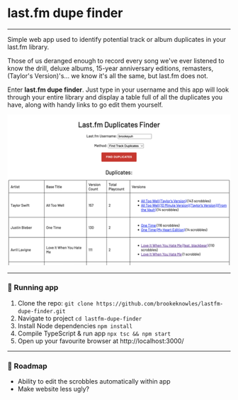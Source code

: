 # last.fm dupe finder

---

Simple web app used to identify potential track or album duplicates in your last.fm library. 

Those of us deranged enough to record every song we've ever listened to know the drill, deluxe albums, 15-year anniversary editions, remasters, (Taylor's Version)'s... we know it's all the same, but last.fm does not.

Enter **last.fm dupe finder**. Just type in your username and this app will look through your entire library and display a table full of all the duplicates you have, along with handy links to go edit them yourself.

![last.fm dupe finder website](screenshots/screenshot.png "last.fm dupe finder")

---

### 🏃 Running app
1. Clone the repo: `git clone https://github.com/brookeknowles/lastfm-dupe-finder.git`
2. Navigate to project `cd lastfm-dupe-finder`
3. Install Node dependencies `npm install`
4. Compile TypeScript & run app `npx tsc && npm start`
5. Open up your favourite browser at http://localhost:3000/

---

### 🚧 Roadmap
- Ability to edit the scrobbles automatically within app
- Make website less ugly?